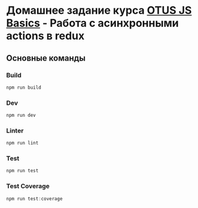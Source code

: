 # Домашнее задание курса [OTUS JS Basics](https://otus.ru/lessons/javascript-basic/) - Работа с асинхронными actions в redux

## Основные команды

### Build

```js
npm run build
```

### Dev

```js
npm run dev
```

### Linter

```js
npm run lint
```

### Test

```js
npm run test
```

### Test Coverage

```js
npm run test:coverage
```
